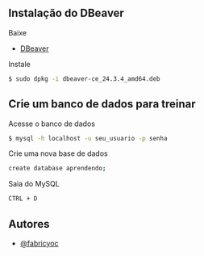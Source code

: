## Instalação do DBeaver

Baixe
* [DBeaver](https://dbeaver.io/download/)

Instale
```bash
$ sudo dpkg -i dbeaver-ce_24.3.4_amd64.deb
```

## Crie um banco de dados para treinar
Acesse o banco de dados
```bash
$ mysql -h localhost -u seu_usuario -p senha
```

Crie uma nova base de dados
```bash
create database aprendendo;
```

Saia do MySQL
```bash
CTRL + D
```

## Autores

- [@fabricyoc](https://www.github.com/fabricyoc)

